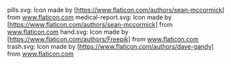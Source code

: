 pills.svg: Icon made by [https://www.flaticon.com/authors/sean-mccormick] from www.flaticon.com
medical-report.svg: Icon made by [https://www.flaticon.com/authors/sean-mccormick] from www.flaticon.com
hand.svg: Icon made by [https://www.flaticon.com/authors/Freepik] from www.flaticon.com 
trash.svg: Icon made by [https://www.flaticon.com/authors/dave-gandy] from www.flaticon.com

